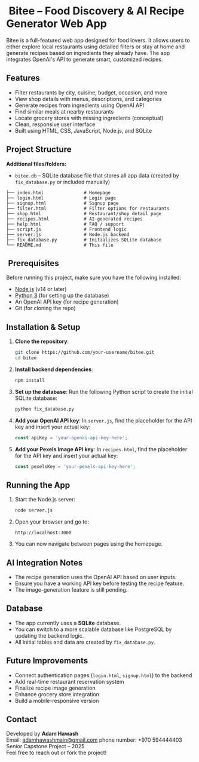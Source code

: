 # ️ Bitee – Food Discovery & AI Recipe Generator Web App

Bitee is a full-featured web app designed for food lovers. It allows users to either explore local restaurants using detailed filters or stay at home and generate recipes based on ingredients they already have. The app integrates OpenAI's API to generate smart, customized recipes.

##  Features

- Filter restaurants by city, cuisine, budget, occasion, and more
- View shop details with menus, descriptions, and categories
- Generate recipes from ingredients using OpenAI API
- Find similar meals at nearby restaurants
- Locate grocery stores with missing ingredients (conceptual)
- Clean, responsive user interface
- Built using HTML, CSS, JavaScript, Node.js, and SQLite

##  Project Structure

**Additional files/folders:**
- `bitee.db` – SQLite database file that stores all app data (created by `fix_database.py` or included manually)

```
├── index.html               # Homepage
├── login.html               # Login page
├── signup.html              # Signup page
├── filter.html              # Filter options for restaurants
├── shop.html                # Restaurant/shop detail page
├── recipes.html             # AI-generated recipes
├── help.html                # FAQ / support
├── script.js                # Frontend logic
├── server.js                # Node.js backend
├── fix_database.py          # Initializes SQLite database
└── README.md                # This file
```

## ️ Prerequisites

Before running this project, make sure you have the following installed:

- [Node.js](https://nodejs.org/) (v14 or later)
- [Python 3](https://www.python.org/) (for setting up the database)
- An OpenAI API key (for recipe generation)
- Git (for cloning the repo)

## Installation & Setup

1. **Clone the repository**:
   ```bash
   git clone https://github.com/your-username/bitee.git
   cd bitee
   ```

2. **Install backend dependencies**:
   ```bash
   npm install
   ```

3. **Set up the database**:
   Run the following Python script to create the initial SQLite database:
   ```bash
   python fix_database.py
   ```

4. **Add your OpenAI API key**:
   In `server.js`, find the placeholder for the API key and insert your actual key:
   ```js
   const apiKey = 'your-openai-api-key-here';
   ```

5. **Add your Pexels Image API key**:
   In `recipes.html`, find the placeholder for the API key and insert your actual key:
   ```js
   const pexelsKey = 'your-pexels-api-key-here';
   ```

## Running the App

1. Start the Node.js server:
   ```bash
   node server.js
   ```

2. Open your browser and go to:
   ```
   http://localhost:3000
   ```

3. You can now navigate between pages using the homepage.

## AI Integration Notes

- The recipe generation uses the OpenAI API based on user inputs.
- Ensure you have a working API key before testing the recipe feature.
- The image-generation feature is still pending.

## Database

- The app currently uses a **SQLite** database.
- You can switch to a more scalable database like PostgreSQL by updating the backend logic.
- All initial tables and data are created by `fix_database.py`.

##  Future Improvements

- Connect authentication pages (`login.html`, `signup.html`) to the backend
- Add real-time restaurant reservation system
- Finalize recipe image generation
- Enhance grocery store integration
- Build a mobile-responsive version

##  Contact

Developed by **Adam Hawash**  
Email: adamhawashmain@gmail.com
phone number: +970 594444403
Senior Capstone Project – 2025  
Feel free to reach out or fork the project!
